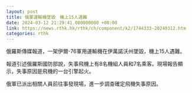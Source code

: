 ```yaml
---
layout: post
title: 俄軍運輸機墜毀　機上15人遇難
date: 2024-03-12 21:29:41.000000000 +08:00
link: https://news.rthk.hk/rthk/ch/component/k2/1744333-20240312.htm
categories: rthk
---
```


俄羅斯傳媒報道，一架伊爾-76軍用運輸機在伊萬諾沃州墜毀，機上15人遇難。

報道引述俄羅斯國防部說，失事飛機上有8名機組人員和7名乘客。現場報告顯示，失事原因是飛機的一台引擎起火。

俄軍已派出相關人員前往事發現場，進一步調查確定飛機失事原因。
